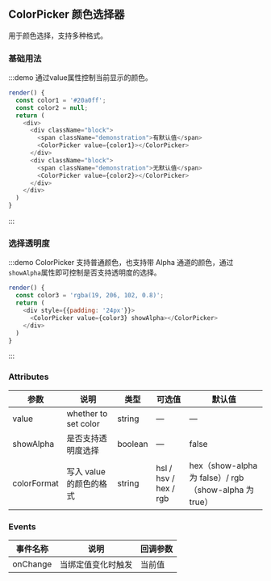 ## ColorPicker 颜色选择器

用于颜色选择，支持多种格式。

### 基础用法

:::demo 通过value属性控制当前显示的颜色。
```js
render() {
  const color1 = '#20a0ff';
  const color2 = null;
  return (
    <div>
      <div className="block">
        <span className="demonstration">有默认值</span>
        <ColorPicker value={color1}></ColorPicker>
      </div>
      <div className="block">
        <span className="demonstration">无默认值</span>
        <ColorPicker value={color2}></ColorPicker>
      </div>
    </div>
  )
}
```
:::

### 选择透明度

:::demo ColorPicker 支持普通颜色，也支持带 Alpha 通道的颜色，通过`showAlpha`属性即可控制是否支持透明度的选择。
```js
render() {
  const color3 = 'rgba(19, 206, 102, 0.8)';
  return (
    <div style={{padding: '24px'}}>
      <ColorPicker value={color3} showAlpha></ColorPicker>
    </div>
  )
}
```
:::

### Attributes
| 参数      | 说明    | 类型      | 可选值       | 默认值   |
|---------- |-------- |---------- |-------------  |-------- |
| value | whether to set color | string | — | — |
| showAlpha | 是否支持透明度选择 | boolean | — | false |
| colorFormat | 写入 value 的颜色的格式 | string | hsl / hsv / hex / rgb | hex（show-alpha 为 false）/ rgb（show-alpha 为 true） |

### Events
| 事件名称      | 说明    | 回调参数      |
|---------- |-------- |---------- |
| onChange | 当绑定值变化时触发 | 当前值 |
